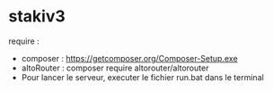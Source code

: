 # stakiv3

require :

- composer : https://getcomposer.org/Composer-Setup.exe
- altoRouter : composer require altorouter/altorouter
- Pour lancer le serveur, executer le fichier run.bat dans le terminal
